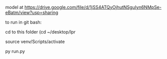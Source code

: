 model at https://drive.google.com/file/d/1jSS4ATQyOjhutNSguIyn6NMpSe-eBatm/view?usp=sharing

to run in git bash:

cd to this folder (cd ~/desktop/lpr

source venv/Scripts/activate

py run.py

